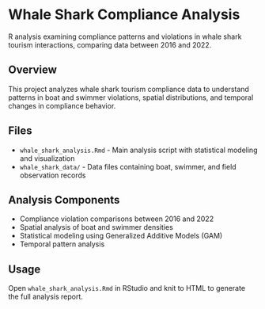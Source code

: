 # Whale Shark Compliance Analysis

R analysis examining compliance patterns and violations in whale shark tourism interactions, comparing data between 2016 and 2022.

## Overview

This project analyzes whale shark tourism compliance data to understand patterns in boat and swimmer violations, spatial distributions, and temporal changes in compliance behavior.

## Files

- `whale_shark_analysis.Rmd` - Main analysis script with statistical modeling and visualization
- `whale_shark_data/` - Data files containing boat, swimmer, and field observation records

## Analysis Components

- Compliance violation comparisons between 2016 and 2022
- Spatial analysis of boat and swimmer densities
- Statistical modeling using Generalized Additive Models (GAM)
- Temporal pattern analysis

## Usage

Open `whale_shark_analysis.Rmd` in RStudio and knit to HTML to generate the full analysis report.


